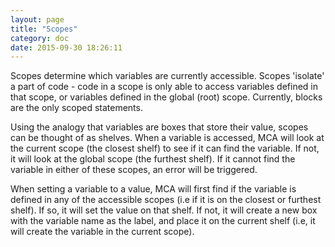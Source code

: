```yaml
---
layout: page
title: "Scopes"
category: doc
date: 2015-09-30 18:26:11
---
```


Scopes determine which variables are currently accessible. Scopes 'isolate' a part of code - code in a scope is only able to access variables defined in that scope, or variables defined in the global (root) scope. Currently, blocks are the only scoped statements.

Using the analogy that variables are boxes that store their value, scopes can be thought of as shelves. When a variable is accessed, MCA will look at the current scope (the closest shelf) to see if it can find the variable. If not, it will look at the global scope (the furthest shelf). If it cannot find the variable in either of these scopes, an error will be triggered.

When setting a variable to a value, MCA will first find if the variable is defined in any of the accessible scopes (i.e if it is on the closest or furthest shelf). If so, it will set the value on that shelf. If not, it will create a new box with the variable name as the label, and place it on the current shelf (i.e, it will create the variable in the current scope).